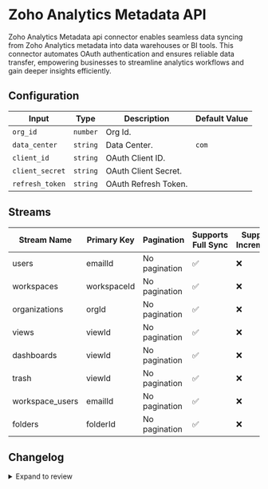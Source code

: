 # Zoho Analytics Metadata API
Zoho Analytics Metadata api connector enables seamless data syncing from Zoho Analytics metadata into data warehouses or BI tools. This connector automates OAuth authentication and ensures reliable data transfer, empowering businesses to streamline analytics workflows and gain deeper insights efficiently.

## Configuration

| Input | Type | Description | Default Value |
|-------|------|-------------|---------------|
| `org_id` | `number` | Org Id.  |  |
| `data_center` | `string` | Data Center.  | `com` |
| `client_id` | `string` | OAuth Client ID.  |  |
| `client_secret` | `string` | OAuth Client Secret.  |  |
| `refresh_token` | `string` | OAuth Refresh Token.  |  |

## Streams
| Stream Name | Primary Key | Pagination | Supports Full Sync | Supports Incremental |
|-------------|-------------|------------|---------------------|----------------------|
| users | emailId | No pagination | ✅ |  ❌  |
| workspaces | workspaceId | No pagination | ✅ |  ❌  |
| organizations | orgId | No pagination | ✅ |  ❌  |
| views | viewId | No pagination | ✅ |  ❌  |
| dashboards | viewId | No pagination | ✅ |  ❌  |
| trash | viewId | No pagination | ✅ |  ❌  |
| workspace_users | emailId | No pagination | ✅ |  ❌  |
| folders | folderId | No pagination | ✅ |  ❌  |

## Changelog

<details>
  <summary>Expand to review</summary>

| Version          | Date              | Pull Request | Subject        |
|------------------|-------------------|--------------|----------------|
| 0.0.9 | 2025-02-08 | [53600](https://github.com/airbytehq/airbyte/pull/53600) | Update dependencies |
| 0.0.8 | 2025-02-01 | [53118](https://github.com/airbytehq/airbyte/pull/53118) | Update dependencies |
| 0.0.7 | 2025-01-25 | [52542](https://github.com/airbytehq/airbyte/pull/52542) | Update dependencies |
| 0.0.6 | 2025-01-18 | [51930](https://github.com/airbytehq/airbyte/pull/51930) | Update dependencies |
| 0.0.5 | 2025-01-11 | [51462](https://github.com/airbytehq/airbyte/pull/51462) | Update dependencies |
| 0.0.4 | 2024-12-28 | [50837](https://github.com/airbytehq/airbyte/pull/50837) | Update dependencies |
| 0.0.3 | 2024-12-21 | [50384](https://github.com/airbytehq/airbyte/pull/50384) | Update dependencies |
| 0.0.2 | 2024-12-14 | [49450](https://github.com/airbytehq/airbyte/pull/49450) | Update dependencies |
| 0.0.1 | 2024-11-07 | | Initial release by [@bishalbera](https://github.com/bishalbera) via Connector Builder |

</details>

